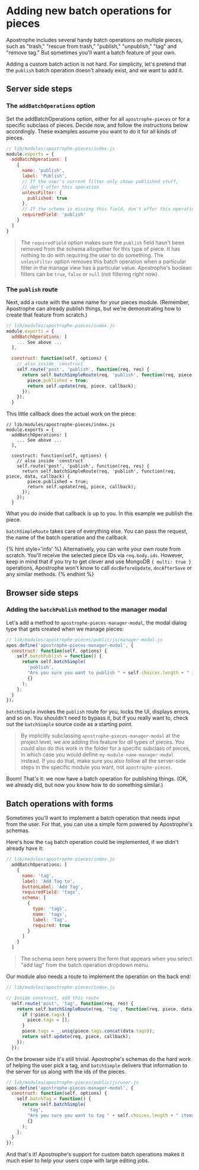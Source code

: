 # Adding new batch operations for pieces

Apostrophe includes several handy batch operations on multiple pieces, such as "trash," "rescue from trash," "publish," "unpublish," "tag" and "remove tag." But sometimes you'll want a batch feature of your own.

Adding a custom batch action is not hard. For simplicity, let's pretend that the `publish` batch operation doesn't already exist, and we want to add it.

## Server side steps

### The `addBatchOperations` option

Set the addBatchOperations option, either for all `apostrophe-pieces` or for a specific subclass of pieces. Decide now, and follow the instructions below accordingly. These examples assume you want to do it for all kinds of pieces.

```javascript
// lib/modules/apostrophe-pieces/index.js
module.exports = {
  addBatchOperations: [
    {
      name: 'publish',
      label: 'Publish',
      // If the user's current filter only shows published stuff,
      // don't offer this operation
      unlessFilter: {
        published: true
      },
      // If the schema is missing this field, don't offer this operation
      requiredField: 'publish'
    }
  ]
}
```

> The `requiredField` option makes sure the `publish` field hasn't been removed from the schema altogether for this type of piece. It has nothing to do with requiring the user to do something.
> The `unlessFilter` option removes this batch operation when a particular filter in the manage view has a particular value. Apostrophe's boolean filters can be `true`, `false` or `null` (not filtering right now).

### The `publish` route

Next, add a route with the same name for your pieces module. (Remember, Apostrophe can already publish things, but we're demonstrating how to create that feature from scratch.)

```javascript
// lib/modules/apostrophe-pieces/index.js
module.exports = {
  addBatchOperations: [
    ... See above ...
  ],

  construct: function(self, options) {
    // also inside `construct`
    self.route('post', 'publish', function(req, res) {
      return self.batchSimpleRoute(req, 'publish', function(req, piece, data, callback) {
        piece.published = true;
        return self.update(req, piece, callback);
      });
    });
  }
```

This little callback does the actual work on the piece:

```javascript{10-13}
// lib/modules/apostrophe-pieces/index.js
module.exports = {
  addBatchOperations: [
    ... See above ...
  ],

  construct: function(self, options) {
    // also inside `construct`
    self.route('post', 'publish', function(req, res) {
      return self.batchSimpleRoute(req, 'publish', function(req, piece, data, callback) {
        piece.published = true;
        return self.update(req, piece, callback);
      });
    });
  }
```

What you do inside that callback is up to you. In this example we publish the piece.

`batchSimpleRoute` takes care of everything else. You can pass the request, the name of the batch operation and the callback.

{% hint style='info' %}
Alternatively, you can write your own route from scratch. You'll receive the selected piece IDs via `req.body.ids`. However, keep in mind that if you try to get clever and use MongoDB `{ multi: true }` operations, Apostrophe won't know to call `docBeforeUpdate`, `docAfterSave` or any similar methods.
{% endhint %}


## Browser side steps

### Adding the `batchPublish` method to the manager modal

Let's add a method to `apostrophe-pieces-manager-modal`, the modal dialog type that gets created when we manage pieces:

```javascript
// lib/modules/apostrophe-pieces/public/js/manager-modal.js
apos.define('apostrophe-pieces-manager-modal', {
  construct: function(self, options) {
    self.batchPublish = function() {
      return self.batchSimple(
        'publish',
        "Are you sure you want to publish " + self.choices.length + " items?",
        {}
      );
    };
  }
});
```

`batchSimple` invokes the `publish` route for you, locks the UI, displays errors, and so on. You shouldn't need to bypass it, but if you really want to, check out the `batchSimple` source code as a starting point.

> By implicitly subclassing `apostrophe-pieces-manager-modal` at the project level, we are adding this feature for *all* types of pieces. You could also do this work in the folder for a specific subclass of pieces, in which case you would define `my-module-name-manager-modal` instead. If you do that, make sure you also follow all the server-side steps in the specific module you want, not `apostrophe-pieces`.

Boom! That's it: we now have a batch operation for publishing things. (OK, we already did, but now you know how to do something similar.)

## Batch operations with forms

Sometimes you'll want to implement a batch operation that needs input from the user. For that, you can use a simple form powered by Apostrophe's schemas.

Here's how the `tag` batch operation could be implemented, if we didn't already have it:

```javascript
// lib/modules/apostrophe-pieces/index.js
  addBatchOperations: [
    {
      name: 'tag',
      label: 'Add Tag to',
      buttonLabel: 'Add Tag',
      requiredField: 'tags',
      schema: [
        {
          type: 'tags',
          name: 'tags',
          label: 'Tag',
          required: true
        }
      ]
    }
  ]
```

> The schema seen here powers the form that appears when you select "add tag" from the batch operation dropdown menu.

Our module also needs a route to implement the operation on the back end:

```javascript
// lib/modules/apostrophe-pieces/index.js

// Inside construct, add this route
  self.route('post', 'tag', function(req, res) {
    return self.batchSimpleRoute(req, 'tag', function(req, piece, data, callback) {
      if (!piece.tags) {
        piece.tags = [];
      }
      piece.tags = _.uniq(piece.tags.concat(data.tags));
      return self.update(req, piece, callback);
    });
  });
```

On the browser side it's still trivial. Apostrophe's schemas do the hard work of helping the user pick a tag, and `batchSimple` delivers that information to the server for us along with the ids of the pieces.

```javascript
// lib/modules/apostrophe-pieces/public/js/user.js
apos.define('apostrophe-pieces-manager-modal', {
  construct: function(self, options) {
    self.batchTag = function() {
      return self.batchSimple(
        'tag',
        "Are you sure you want to tag " + self.choices.length + " items?",
        {}
      );
    };
  }
});
```

And that's it! Apostrophe's support for custom batch operations makes it much esier to help your users cope with large editing jobs.

